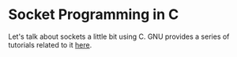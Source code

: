 # Socket Programming in C

Let's talk about sockets a little bit using C. GNU provides a series of tutorials related to it [here](https://www.gnu.org/software/libc/manual/html_node/Sockets.html).
